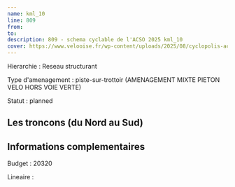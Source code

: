 ```yaml
---
name: kml_10 
line: 809
from: 
to:  
description: 809 - schema cyclable de l'ACSO 2025 kml_10 
cover: https://www.velooise.fr/wp-content/uploads/2025/08/cyclopolis-acso-809.jpg
---
```

Hierarchie : Reseau structurant

Type d'amenagement : piste-sur-trottoir (AMENAGEMENT MIXTE PIETON VELO HORS VOIE VERTE)

Statut : planned

## Les troncons (du Nord au Sud)

## Informations complementaires

Budget  : 20320 

Lineaire :

